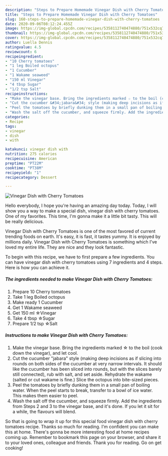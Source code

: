 ```yaml
---
description: "Steps to Prepare Homemade Vinegar Dish with Cherry Tomatoes"
title: "Steps to Prepare Homemade Vinegar Dish with Cherry Tomatoes"
slug: 160-steps-to-prepare-homemade-vinegar-dish-with-cherry-tomatoes
date: 2020-09-06T08:12:24.455Z
image: https://img-global.cpcdn.com/recipes/5358112740474880/751x532cq70/vinegar-dish-with-cherry-tomatoes-recipe-main-photo.jpg
thumbnail: https://img-global.cpcdn.com/recipes/5358112740474880/751x532cq70/vinegar-dish-with-cherry-tomatoes-recipe-main-photo.jpg
cover: https://img-global.cpcdn.com/recipes/5358112740474880/751x532cq70/vinegar-dish-with-cherry-tomatoes-recipe-main-photo.jpg
author: Luella Dennis
ratingvalue: 4.5
reviewcount: 6
recipeingredient:
- "10 Cherry tomatoes"
- "1 leg Boiled octopus"
- "1 Cucumber"
- "1 Wakame seaweed"
- "150 ml Vinegar"
- "4 tbsp Sugar"
- "1/2 tsp Salt"
recipeinstructions:
- "Make the vinegar base. Bring the ingredients marked ☆ to the boil (cook down the vinegar), and let cool."
- "Cut the cucumber &#34;jabara&#34; style (making deep incisions as if slicing into rounds on both sides of the cucumber at very narrow intervals. It should like the cucumber has been sliced into rounds, but with the slices barely still connected), rub with salt, and set aside. Rehydrate the wakame (salted or cut wakame is fine.) Slice the octopus into bite-sized pieces."
- "Peel the tomatoes by briefly dunking them in a small pan of boiling water. When the peel starts to break, transfer to a bowl of ice water. This makes them easier to peel."
- "Wash the salt off the cucumber, and squeeze firmly. Add the ingredients from Steps 2 and 3 to the vinegar base, and it&#39;s done. If you let it sit for a while, the flavours will blend."
categories:
- Recipe
tags:
- vinegar
- dish
- with

katakunci: vinegar dish with 
nutrition: 275 calories
recipecuisine: American
preptime: "PT22M"
cooktime: "PT38M"
recipeyield: "1"
recipecategory: Dessert

---
```



![Vinegar Dish with Cherry Tomatoes](https://img-global.cpcdn.com/recipes/5358112740474880/751x532cq70/vinegar-dish-with-cherry-tomatoes-recipe-main-photo.jpg)

Hello everybody, I hope you're having an amazing day today. Today, I will show you a way to make a special dish, vinegar dish with cherry tomatoes. One of my favorites. This time, I'm gonna make it a little bit tasty. This will be really delicious.

Vinegar Dish with Cherry Tomatoes is one of the most favored of current trending foods on earth. It's easy, it is fast, it tastes yummy. It is enjoyed by millions daily. Vinegar Dish with Cherry Tomatoes is something which I've loved my entire life. They are nice and they look fantastic.




To begin with this recipe, we have to first prepare a few ingredients. You can have vinegar dish with cherry tomatoes using 7 ingredients and 4 steps. Here is how you can achieve it.

<!--inarticleads1-->

##### The ingredients needed to make Vinegar Dish with Cherry Tomatoes:

1. Prepare 10 Cherry tomatoes
1. Take 1 leg Boiled octopus
1. Make ready 1 Cucumber
1. Get 1 Wakame seaweed
1. Get 150 ml ☆Vinegar
1. Take 4 tbsp ☆Sugar
1. Prepare 1/2 tsp ☆Salt




<!--inarticleads2-->

##### Instructions to make Vinegar Dish with Cherry Tomatoes:

1. Make the vinegar base. Bring the ingredients marked ☆ to the boil (cook down the vinegar), and let cool.
1. Cut the cucumber &#34;jabara&#34; style (making deep incisions as if slicing into rounds on both sides of the cucumber at very narrow intervals. It should like the cucumber has been sliced into rounds, but with the slices barely still connected), rub with salt, and set aside. Rehydrate the wakame (salted or cut wakame is fine.) Slice the octopus into bite-sized pieces.
1. Peel the tomatoes by briefly dunking them in a small pan of boiling water. When the peel starts to break, transfer to a bowl of ice water. This makes them easier to peel.
1. Wash the salt off the cucumber, and squeeze firmly. Add the ingredients from Steps 2 and 3 to the vinegar base, and it&#39;s done. If you let it sit for a while, the flavours will blend.




So that is going to wrap it up for this special food vinegar dish with cherry tomatoes recipe. Thanks so much for reading. I'm confident you can make this at home. There's gonna be more interesting food at home recipes coming up. Remember to bookmark this page on your browser, and share it to your loved ones, colleague and friends. Thank you for reading. Go on get cooking!
